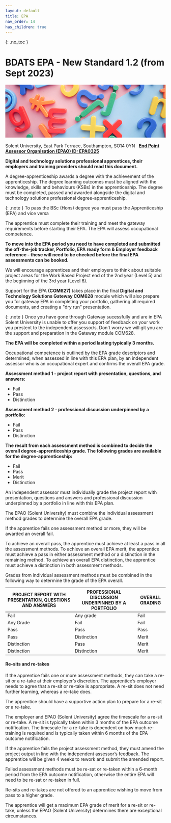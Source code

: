 ```yaml
---
layout: default
title: EPA
nav_order: 14
has_children: true
---
```


{: .no_toc }

#  BDATS EPA - New Standard 1.2 (from Sept 2023)

![](../images/towfiqu-barbhuiya-5u6bz2tYhX8-unsplash.jpg)

Solent University, East Park Terrace, Southampton, SO14 0YN   **[End Point Assessor Organisation (EPAO) ID: EPA0325](https://find-epao.apprenticeships.education.gov.uk/courses/25/assessment-organisations/epa0325)**

**Digital and technology solutions professional apprentices, their employers and training providers should read this document.**

A degree-apprenticeship awards a degree with the achievement of the apprenticeship. The degree learning outcomes must be aligned with the knowledge, skills and behaviours (KSBs) in the apprenticeship. The degree must be completed, passed and awarded alongside the digital and technology solutions professional degree-apprenticeship.

{: .note }
To pass the BSc (Hons) degree you must pass the Apprenticeship (EPA) and vice versa

The apprentice must complete their training and meet the gateway requirements before starting their EPA. The EPA will assess occupational competence.

**To move into the EPA period you need to have completed and submitted the off-the-job tracker, Portfolio, EPA ready form & Employer feedback reference - these will need to be checked before the final EPA assessments can be booked.**  
  
We will encourage apprentices and their employers to think about suitable project areas for the Work Based Project end of the 2nd year (Level 5) and the beginning of the 3rd year (Level 6).

Support for the EPA **(COM627)** takes place in the final **Digital and Technology Solutions Gateway COM628** module which will also prepare you for gateway EPA in completing your portfolio, gathering all required documents, and creating a "dry run" presentation. 

{: .note }
Once you have gone through Gateway sucessfully and are in EPA Solent University is unable to offer you support of feedback on your work you prestent to the independent assessor/s. Don't worry we will git you are the support and preparation in the Gateway module COM628. 


**The EPA will be completed within a period lasting typically 3 months.**

Occupational competence is outlined by the EPA grade descriptors and determined, when assessed in line with this EPA plan, by an independent assessor who is an occupational expert and confirms the overall EPA grade.

**Assessment method 1 - project report with presentation, questions, and answers:**
* Fail
* Pass
* Distinction

**Assessment method 2 - professional discussion underpinned by a portfolio:**
* Fail
* Pass
* Distinction

**The result from each assessment method is combined to decide the overall degree-apprenticeship grade. The following grades are available for the degree-apprenticeship:**
* Fail
* Pass
* Merit
* Distinction

An independent assessor must individually grade the project report with presentation, questions and answers and professional discussion underpinned by a portfolio in line with this EPA plan.

The EPAO (Solent University) must combine the individual assessment method grades to determine the overall EPA grade.

If the apprentice fails one assessment method or more, they will be awarded an overall fail.

To achieve an overall pass, the apprentice must achieve at least a pass in all the assessment methods. To achieve an overall EPA merit, the apprentice must achieve a pass in either assessment method or a distinction in the remaining method. To achieve an overall EPA distinction, the apprentice must achieve a distinction in both assessment methods.

Grades from individual assessment methods must be combined in the following way to determine the grade of the EPA overall.


| PROJECT REPORT WITH PRESENTATION, QUESTIONS AND ANSWERS | PROFESSIONAL DISCUSSION UNDERPINNED BY A PORTFOLIO | OVERALL GRADING |
|-------------|-------------|----------|
| Fail        | Any grade   | Fail     |
| Any Grade   | Fail        | Fail     |
| Pass        | Pass        | Pass     |
| Pass        | Distinction | Merit    |
| Distinction | Pass        | Merit    |
| Distinction | Distinction | Merit    |


#### Re-sits and re-takes
If the apprentice fails one or more assessment methods, they can take a re-sit or a re-take at their employer’s discretion. The apprentice’s employer needs to agree that a re-sit or re-take is appropriate. A re-sit does not need further learning, whereas a re-take does.

The apprentice should have a supportive action plan to prepare for a re-sit or a re-take.

The employer and EPAO (Solent University) agree the timescale for a re-sit or re-take. A re-sit is typically taken within 3 months of the EPA outcome notification. The timescale for a re-take is dependent on how much re-training is required and is typically taken within 6 months of the EPA outcome notification.

If the apprentice fails the project assessment method, they must amend the project output in line with the independent assessor’s feedback. The apprentice will be given 4 weeks to rework and submit the amended report.

Failed assessment methods must be re-sat or re-taken within a 6-month period from the EPA outcome notification, otherwise the entire EPA will need to be re-sat or re-taken in full.

Re-sits and re-takes are not offered to an apprentice wishing to move from pass to a higher grade.

The apprentice will get a maximum EPA grade of merit for a re-sit or re-take, unless the EPAO (Solent University) determines there are exceptional circumstances.

